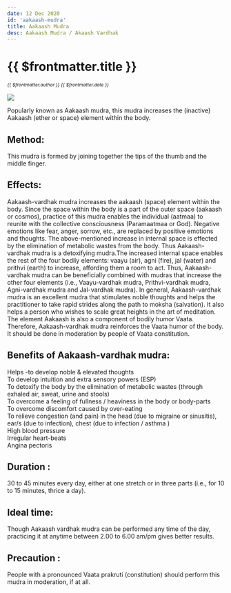```yaml
---
date: 12 Dec 2020
id: 'aakaash-mudra'
title: Aakaash Mudra
desc: Aakaash Mudra / Akaash Vardhak
---
```


# {{ $frontmatter.title }}
<i style="font-size: 0.75em;"> {{ $frontmatter.author }} {{ $frontmatter.date }} </i>

<div class="md-images">

![](/img/mudras-bandhas/img1.jpg)

</div>

Popularly known as Aakaash mudra, this mudra increases the (inactive) Aakaash (ether or space) element within the body. 

## Method:
This mudra is formed by joining together the tips of the thumb and the middle finger.  

## Effects: 
Aakaash-vardhak mudra increases the aakaash (space) element within the body. Since the space within the body is a part of the outer space (aakaash or cosmos), practice of this mudra enables the individual (aatmaa) to reunite with the collective consciousness (Paramaatmaa or God). Negative emotions like fear, anger, sorrow, etc., are replaced by positive emotions and thoughts. The above-mentioned increase in internal space is effected by the elimination of metabolic wastes from the body. Thus Aakaash-vardhak mudra is a detoxifying mudra.The increased internal space enables the rest of the four bodily elements: vaayu (air), agni (fire), jal (water) and prithvi (earth) to increase, affording them a room to act. Thus, Aakaash-vardhak mudra can be beneficially combined with mudras that increase the other four elements (i.e., Vaayu-vardhak mudra, Prithvi-vardhak mudra, Agni-vardhak mudra and Jal-vardhak mudra). In general, Aakaash-vardhak mudra is an excellent mudra that stimulates noble thoughts and helps the practitioner to take rapid strides along the path to moksha (salvation). It also helps a person who wishes to scale great heights in the art of meditation. The element Aakaash is also a component of bodily humor Vaata. Therefore, Aakaash-vardhak mudra reinforces the Vaata humor of the body. It should be done in moderation by people of Vaata constitution. 

## Benefits of Aakaash-vardhak mudra:
Helps -to develop noble & elevated thoughts  
To develop intuition and extra sensory powers (ESP)  
To detoxify the body by the elimination of metabolic wastes (through exhaled air, sweat, urine and stools)  
To overcome a feeling of fullness / heaviness in the body or body-parts  
To overcome discomfort caused by over-eating  
To relieve congestion (and pain) in the head (due to migraine or sinusitis), ear/s (due to infection), chest (due to infection / asthma )   
High blood pressure  
Irregular heart-beats   
Angina pectoris  

## Duration : 
30 to 45 minutes every day, either at one stretch or in three parts (i.e., for 10 to 15 minutes, thrice a day). 

## Ideal time: 
Though Aakaash vardhak mudra can be performed any time of the day, practicing it at any­time between 2.00 to 6.00 am/pm gives better results. 

## Precaution : 
People with a pronounced Vaata prakruti (constitution) should perform this mudra in moderation, if at all.